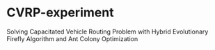 # CVRP-experiment
Solving Capacitated Vehicle Routing Problem with Hybrid Evolutionary Firefly Algorithm and Ant Colony Optimization
